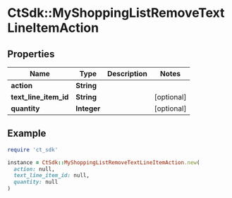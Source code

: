 # CtSdk::MyShoppingListRemoveTextLineItemAction

## Properties

| Name | Type | Description | Notes |
| ---- | ---- | ----------- | ----- |
| **action** | **String** |  |  |
| **text_line_item_id** | **String** |  | [optional] |
| **quantity** | **Integer** |  | [optional] |

## Example

```ruby
require 'ct_sdk'

instance = CtSdk::MyShoppingListRemoveTextLineItemAction.new(
  action: null,
  text_line_item_id: null,
  quantity: null
)
```

